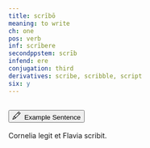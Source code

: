 ```yaml
---
title: scrībō
meaning: to write
ch: one
pos: verb
inf: scrībere
secondppstem: scrīb
infend: ere
conjugation: third
derivatives: scribe, scribble, script
six: y
---
```

<div class="accordion caro-accordion" id="scribo">
    <div class="accordion-item">
          <h2 class="accordion-header">
            <button class="accordion-button collapsed" type="button" data-bs-toggle="collapse" data-bs-target="#scribo1" aria-expanded="false" aria-controls="scribo1">
              <svg xmlns="http://www.w3.org/2000/svg" width="16" height="16" fill="currentColor" class="bi bi-pencil" viewBox="0 0 16 16"><path d="M12.146.146a.5.5 0 0 1 .708 0l3 3a.5.5 0 0 1 0 .708l-10 10a.5.5 0 0 1-.168.11l-5 2a.5.5 0 0 1-.65-.65l2-5a.5.5 0 0 1 .11-.168zM11.207 2.5 13.5 4.793 14.793 3.5 12.5 1.207zm1.586 3L10.5 3.207 4 9.707V10h.5a.5.5 0 0 1 .5.5v.5h.5a.5.5 0 0 1 .5.5v.5h.293zm-9.761 5.175-.106.106-1.528 3.821 3.821-1.528.106-.106A.5.5 0 0 1 5 12.5V12h-.5a.5.5 0 0 1-.5-.5V11h-.5a.5.5 0 0 1-.468-.325"/>
</svg>&#160; Example Sentence
            </button>
          </h2>
          <div id="scribo1" class="accordion-collapse collapse">
            <div class="accordion-body">
              Cornelia
              <a data-bs-toggle="tooltip" data-bs-title="reads">legit</a>
              <a data-bs-toggle="tooltip" data-bs-title="and">et</a> 
              Flavia 
              <span class="{{ page.pos }}-underline"><a data-bs-toggle="tooltip" data-bs-title="writes">scribit.</a></span>
            </div>
          </div>
        </div>
</div>